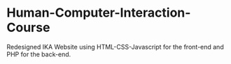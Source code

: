 # Human-Computer-Interaction-Course

Redesigned IKA Website using HTML-CSS-Javascript for the front-end and PHP for the back-end.
